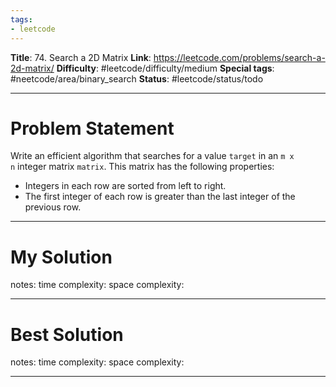 ```yaml
---
tags:
- leetcode
---
```

**Title**: 74. Search a 2D Matrix
**Link**: https://leetcode.com/problems/search-a-2d-matrix/
**Difficulty**: #leetcode/difficulty/medium 
**Special tags**: #neetcode/area/binary_search 
**Status**: #leetcode/status/todo 

---
# Problem Statement
Write an efficient algorithm that searches for a value `target` in an `m x n` integer matrix `matrix`. This matrix has the following properties:

-   Integers in each row are sorted from left to right.
-   The first integer of each row is greater than the last integer of the previous row.
---
# My Solution

notes: 
time complexity: 
space complexity: 

---
# Best Solution

notes: 
time complexity: 
space complexity: 

---

